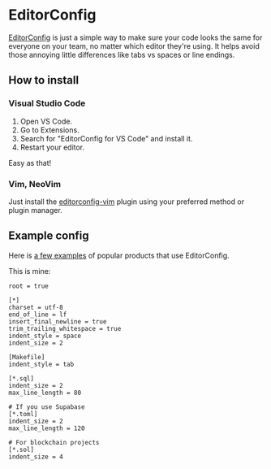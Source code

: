 # EditorConfig

[EditorConfig](https://editorconfig.org/) is just a simple way to make sure your code looks the same for everyone on your team, no matter which editor they're using. It helps avoid those annoying little differences like tabs vs spaces or line endings.

## How to install

### Visual Studio Code

1. Open VS Code.
2. Go to Extensions.
3. Search for "EditorConfig for VS Code" and install it.
4. Restart your editor.

Easy as that!

### Vim, NeoVim

Just install the [editorconfig-vim](https://github.com/editorconfig/editorconfig-vim) plugin using your preferred method or plugin manager.

## Example config

Here is [a few examples](https://github.com/editorconfig/editorconfig/wiki/Projects-Using-EditorConfig) of popular products that use EditorConfig.

This is mine:

```editorconfig
root = true

[*]
charset = utf-8
end_of_line = lf
insert_final_newline = true
trim_trailing_whitespace = true
indent_style = space
indent_size = 2

[Makefile]
indent_style = tab

[*.sql]
indent_size = 2
max_line_length = 80

# If you use Supabase
[*.toml]
indent_size = 2
max_line_length = 120

# For blockchain projects
[*.sol]
indent_size = 4
```

